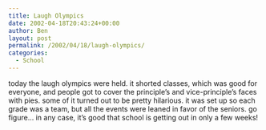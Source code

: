 ```yaml
---
title: Laugh Olympics
date: 2002-04-18T20:43:24+00:00
author: Ben
layout: post
permalink: /2002/04/18/laugh-olympics/
categories:
  - School
---
```

today the laugh olympics were held. it shorted classes, which was good for everyone, and people got to cover the principle&#8217;s and vice-principle&#8217;s faces with pies. some of it turned out to be pretty hilarious. it was set up so each grade was a team, but all the events were leaned in favor of the seniors. go figure... in any case, it&#8217;s good that school is getting out in only a few weeks!